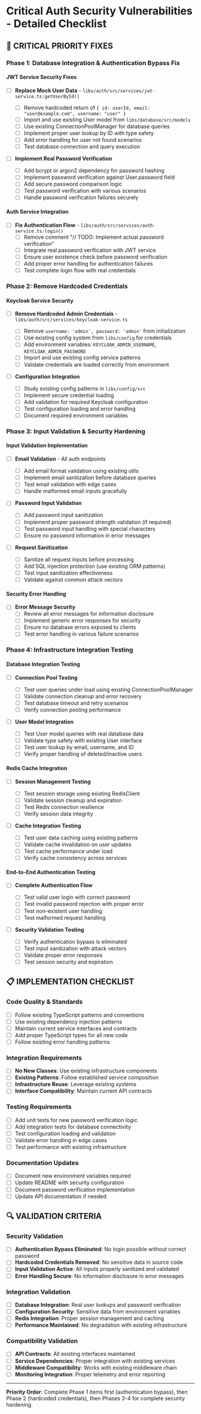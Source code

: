# Critical Auth Security Vulnerabilities - Detailed Checklist

## 🚨 CRITICAL PRIORITY FIXES

### Phase 1: Database Integration & Authentication Bypass Fix

#### JWT Service Security Fixes

- [ ] **Replace Mock User Data** - `libs/auth/src/services/jwt-service.ts:getUserById()`

  - [ ] Remove hardcoded return of `{ id: userId, email: "user@example.com", username: "user" }`
  - [ ] Import and use existing User model from `libs/database/src/models`
  - [ ] Use existing ConnectionPoolManager for database queries
  - [ ] Implement proper user lookup by ID with type safety
  - [ ] Add error handling for user not found scenarios
  - [ ] Test database connection and query execution

- [ ] **Implement Real Password Verification**
  - [ ] Add bcrypt or argon2 dependency for password hashing
  - [ ] Implement password verification against User.password field
  - [ ] Add secure password comparison logic
  - [ ] Test password verification with various scenarios
  - [ ] Handle password verification failures securely

#### Auth Service Integration

- [ ] **Fix Authentication Flow** - `libs/auth/src/services/auth-service.ts:login()`
  - [ ] Remove comment "// TODO: Implement actual password verification"
  - [ ] Integrate real password verification with JWT service
  - [ ] Ensure user existence check before password verification
  - [ ] Add proper error handling for authentication failures
  - [ ] Test complete login flow with real credentials

### Phase 2: Remove Hardcoded Credentials

#### Keycloak Service Security

- [ ] **Remove Hardcoded Admin Credentials** - `libs/auth/src/services/keycloak-service.ts`

  - [ ] Remove `username: 'admin', password: 'admin'` from initialization
  - [ ] Use existing config system from `libs/config` for credentials
  - [ ] Add environment variables: `KEYCLOAK_ADMIN_USERNAME`, `KEYCLOAK_ADMIN_PASSWORD`
  - [ ] Import and use existing config service patterns
  - [ ] Validate credentials are loaded correctly from environment

- [ ] **Configuration Integration**
  - [ ] Study existing config patterns in `libs/config/src`
  - [ ] Implement secure credential loading
  - [ ] Add validation for required Keycloak configuration
  - [ ] Test configuration loading and error handling
  - [ ] Document required environment variables

### Phase 3: Input Validation & Security Hardening

#### Input Validation Implementation

- [ ] **Email Validation** - All auth endpoints

  - [ ] Add email format validation using existing utils
  - [ ] Implement email sanitization before database queries
  - [ ] Test email validation with edge cases
  - [ ] Handle malformed email inputs gracefully

- [ ] **Password Input Validation**

  - [ ] Add password input sanitization
  - [ ] Implement proper password strength validation (if required)
  - [ ] Test password input handling with special characters
  - [ ] Ensure no password information in error messages

- [ ] **Request Sanitization**
  - [ ] Sanitize all request inputs before processing
  - [ ] Add SQL injection protection (use existing ORM patterns)
  - [ ] Test input sanitization effectiveness
  - [ ] Validate against common attack vectors

#### Security Error Handling

- [ ] **Error Message Security**
  - [ ] Review all error messages for information disclosure
  - [ ] Implement generic error responses for security
  - [ ] Ensure no database errors exposed to clients
  - [ ] Test error handling in various failure scenarios

### Phase 4: Infrastructure Integration Testing

#### Database Integration Testing

- [ ] **Connection Pool Testing**

  - [ ] Test user queries under load using existing ConnectionPoolManager
  - [ ] Validate connection cleanup and error recovery
  - [ ] Test database timeout and retry scenarios
  - [ ] Verify connection pooling performance

- [ ] **User Model Integration**
  - [ ] Test User model queries with real database data
  - [ ] Validate type safety with existing User interface
  - [ ] Test user lookup by email, username, and ID
  - [ ] Verify proper handling of deleted/inactive users

#### Redis Cache Integration

- [ ] **Session Management Testing**

  - [ ] Test session storage using existing RedisClient
  - [ ] Validate session cleanup and expiration
  - [ ] Test Redis connection resilience
  - [ ] Verify session data integrity

- [ ] **Cache Integration Testing**
  - [ ] Test user data caching using existing patterns
  - [ ] Validate cache invalidation on user updates
  - [ ] Test cache performance under load
  - [ ] Verify cache consistency across services

#### End-to-End Authentication Testing

- [ ] **Complete Authentication Flow**

  - [ ] Test valid user login with correct password
  - [ ] Test invalid password rejection with proper error
  - [ ] Test non-existent user handling
  - [ ] Test malformed request handling

- [ ] **Security Validation Testing**
  - [ ] Verify authentication bypass is eliminated
  - [ ] Test input sanitization with attack vectors
  - [ ] Validate proper error responses
  - [ ] Test session security and expiration

## 📋 IMPLEMENTATION CHECKLIST

### Code Quality & Standards

- [ ] Follow existing TypeScript patterns and conventions
- [ ] Use existing dependency injection patterns
- [ ] Maintain current service interfaces and contracts
- [ ] Add proper TypeScript types for all new code
- [ ] Follow existing error handling patterns

### Integration Requirements

- [ ] **No New Classes**: Use existing infrastructure components
- [ ] **Existing Patterns**: Follow established service composition
- [ ] **Infrastructure Reuse**: Leverage existing systems
- [ ] **Interface Compatibility**: Maintain current API contracts

### Testing Requirements

- [ ] Add unit tests for new password verification logic
- [ ] Add integration tests for database connectivity
- [ ] Test configuration loading and validation
- [ ] Validate error handling in edge cases
- [ ] Test performance with existing infrastructure

### Documentation Updates

- [ ] Document new environment variables required
- [ ] Update README with security configuration
- [ ] Document password verification implementation
- [ ] Update API documentation if needed

## 🔍 VALIDATION CRITERIA

### Security Validation

- [ ] **Authentication Bypass Eliminated**: No login possible without correct password
- [ ] **Hardcoded Credentials Removed**: No sensitive data in source code
- [ ] **Input Validation Active**: All inputs properly sanitized and validated
- [ ] **Error Handling Secure**: No information disclosure in error messages

### Integration Validation

- [ ] **Database Integration**: Real user lookups and password verification
- [ ] **Configuration Security**: Sensitive data from environment variables
- [ ] **Redis Integration**: Proper session management and caching
- [ ] **Performance Maintained**: No degradation with existing infrastructure

### Compatibility Validation

- [ ] **API Contracts**: All existing interfaces maintained
- [ ] **Service Dependencies**: Proper integration with existing services
- [ ] **Middleware Compatibility**: Works with existing middleware chain
- [ ] **Monitoring Integration**: Proper telemetry and error reporting

---

**Priority Order**: Complete Phase 1 items first (authentication bypass), then Phase 2 (hardcoded credentials), then Phases 3-4 for complete security hardening.
